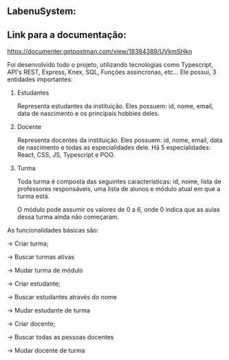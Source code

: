 ## LabenuSystem:

## Link para a documentação:
https://documenter.getpostman.com/view/18384389/UVkmSHkn

Foi desenvolvido todo o projeto, utilizando tecnologias como Typescript, API's REST, Express, Knex, SQL, Funções assíncronas, etc...
Ele possui, 3 entidades importantes:

1. Estudantes 

    Representa estudantes da instituição. Eles possuem: id, nome, email, data de nascimento e os principais hobbies deles. 

2. Docente

    Representa docentes da instituição. Eles possuem: id, nome, email, data de nascimento e todas as especialidades dele. Há 5 especialidades: React, CSS, JS, Typescript e POO.

3. Turma

    Toda turma é composta das seguintes características: id, nome, lista de professores responsáveis, uma lista de alunos e módulo atual em que a turma está.

    O módulo pode assumir os valores de 0 a 6, onde 0 indica que as aulas dessa turma ainda não começaram.

As funcionalidades básicas são:

→ Criar turma;

→ Buscar turmas ativas

→ Mudar turma de módulo

→ Criar estudante;

→ Buscar estudantes através do nome

→ Mudar estudante de turma

→ Criar docente;

→ Buscar todas as pessoas docentes

→ Mudar docente de turma
